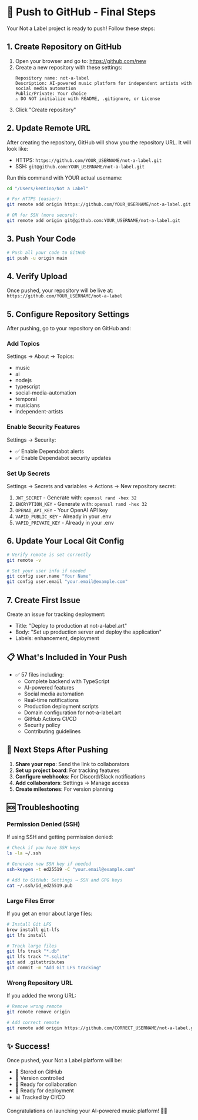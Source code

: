 # 🚀 Push to GitHub - Final Steps

Your Not a Label project is ready to push! Follow these steps:

## 1. Create Repository on GitHub

1. Open your browser and go to: https://github.com/new
2. Create a new repository with these settings:
   ```
   Repository name: not-a-label
   Description: AI-powered music platform for independent artists with social media automation
   Public/Private: Your choice
   ⚠️ DO NOT initialize with README, .gitignore, or License
   ```
3. Click "Create repository"

## 2. Update Remote URL

After creating the repository, GitHub will show you the repository URL. It will look like:
- HTTPS: `https://github.com/YOUR_USERNAME/not-a-label.git`
- SSH: `git@github.com:YOUR_USERNAME/not-a-label.git`

Run this command with YOUR actual username:

```bash
cd "/Users/kentino/Not a Label"

# For HTTPS (easier):
git remote add origin https://github.com/YOUR_USERNAME/not-a-label.git

# OR for SSH (more secure):
git remote add origin git@github.com:YOUR_USERNAME/not-a-label.git
```

## 3. Push Your Code

```bash
# Push all your code to GitHub
git push -u origin main
```

## 4. Verify Upload

Once pushed, your repository will be live at:
`https://github.com/YOUR_USERNAME/not-a-label`

## 5. Configure Repository Settings

After pushing, go to your repository on GitHub and:

### Add Topics
Settings → About → Topics:
- music
- ai
- nodejs
- typescript
- social-media-automation
- temporal
- musicians
- independent-artists

### Enable Security Features
Settings → Security:
- ✅ Enable Dependabot alerts
- ✅ Enable Dependabot security updates

### Set Up Secrets
Settings → Secrets and variables → Actions → New repository secret:

1. `JWT_SECRET` - Generate with: `openssl rand -hex 32`
2. `ENCRYPTION_KEY` - Generate with: `openssl rand -hex 32`
3. `OPENAI_API_KEY` - Your OpenAI API key
4. `VAPID_PUBLIC_KEY` - Already in your .env
5. `VAPID_PRIVATE_KEY` - Already in your .env

## 6. Update Your Local Git Config

```bash
# Verify remote is set correctly
git remote -v

# Set your user info if needed
git config user.name "Your Name"
git config user.email "your.email@example.com"
```

## 7. Create First Issue

Create an issue for tracking deployment:
- Title: "Deploy to production at not-a-label.art"
- Body: "Set up production server and deploy the application"
- Labels: enhancement, deployment

## 📋 What's Included in Your Push

- ✅ 57 files including:
  - Complete backend with TypeScript
  - AI-powered features
  - Social media automation
  - Real-time notifications
  - Production deployment scripts
  - Domain configuration for not-a-label.art
  - GitHub Actions CI/CD
  - Security policy
  - Contributing guidelines

## 🎯 Next Steps After Pushing

1. **Share your repo**: Send the link to collaborators
2. **Set up project board**: For tracking features
3. **Configure webhooks**: For Discord/Slack notifications
4. **Add collaborators**: Settings → Manage access
5. **Create milestones**: For version planning

## 🆘 Troubleshooting

### Permission Denied (SSH)
If using SSH and getting permission denied:
```bash
# Check if you have SSH keys
ls -la ~/.ssh

# Generate new SSH key if needed
ssh-keygen -t ed25519 -C "your.email@example.com"

# Add to GitHub: Settings → SSH and GPG keys
cat ~/.ssh/id_ed25519.pub
```

### Large Files Error
If you get an error about large files:
```bash
# Install Git LFS
brew install git-lfs
git lfs install

# Track large files
git lfs track "*.db"
git lfs track "*.sqlite"
git add .gitattributes
git commit -m "Add Git LFS tracking"
```

### Wrong Repository URL
If you added the wrong URL:
```bash
# Remove wrong remote
git remote remove origin

# Add correct remote
git remote add origin https://github.com/CORRECT_USERNAME/not-a-label.git
```

## ✨ Success!

Once pushed, your Not a Label platform will be:
- 📂 Stored on GitHub
- 🔄 Version controlled
- 🤝 Ready for collaboration
- 🚀 Ready for deployment
- 📊 Tracked by CI/CD

Congratulations on launching your AI-powered music platform! 🎵🎉